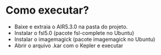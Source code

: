 # Como executar?

- Baixe e extraia o AIR5.3.0 na pasta do projeto.
- Instalar o fsl5.0 (pacote fsl-complete no Ubuntu)
- Instalar o imagemagick (pacote imagemagick no Ubuntu)
- Abrir o arquivo .kar com o Kepler e executar
